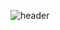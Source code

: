 
![header](https://capsule-render.vercel.app/api?type=waving&color=auto&height=300&section=header&text=HKNU%20AI_LAB&fontSize=90&animation=fadeIn&fontAlignY=38&descAlignY=51&descAlign=62)  
